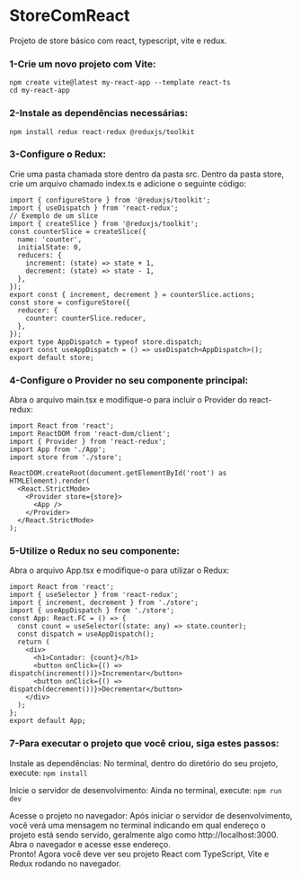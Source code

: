 # StoreComReact
Projeto de store básico com react, typescript, vite e redux.

### 1-Crie um novo projeto com Vite:
```
npm create vite@latest my-react-app --template react-ts
cd my-react-app
```
### 2-Instale as dependências necessárias:
``` npm install redux react-redux @reduxjs/toolkit ```

### 3-Configure o Redux:
Crie uma pasta chamada store dentro da pasta src.
Dentro da pasta store, crie um arquivo chamado index.ts e adicione o seguinte código:
```
import { configureStore } from '@reduxjs/toolkit';
import { useDispatch } from 'react-redux';
// Exemplo de um slice
import { createSlice } from '@reduxjs/toolkit';
const counterSlice = createSlice({
  name: 'counter',
  initialState: 0,
  reducers: {
    increment: (state) => state + 1,
    decrement: (state) => state - 1,
  },
});
export const { increment, decrement } = counterSlice.actions;
const store = configureStore({
  reducer: {
    counter: counterSlice.reducer,
  },
});
export type AppDispatch = typeof store.dispatch;
export const useAppDispatch = () => useDispatch<AppDispatch>();
export default store;
```
### 4-Configure o Provider no seu componente principal:
Abra o arquivo main.tsx e modifique-o para incluir o Provider do react-redux:
```
import React from 'react';
import ReactDOM from 'react-dom/client';
import { Provider } from 'react-redux';
import App from './App';
import store from './store';

ReactDOM.createRoot(document.getElementById('root') as HTMLElement).render(
  <React.StrictMode>
    <Provider store={store}>
      <App />
    </Provider>
  </React.StrictMode>
);
```
### 5-Utilize o Redux no seu componente:
Abra o arquivo App.tsx e modifique-o para utilizar o Redux:
```
import React from 'react';
import { useSelector } from 'react-redux';
import { increment, decrement } from './store';
import { useAppDispatch } from './store';
const App: React.FC = () => {
  const count = useSelector((state: any) => state.counter);
  const dispatch = useAppDispatch();
  return (
    <div>
      <h1>Contador: {count}</h1>
      <button onClick={() => dispatch(increment())}>Incrementar</button>
      <button onClick={() => dispatch(decrement())}>Decrementar</button>
    </div>
  );
};
export default App;
```
### 7-Para executar o projeto que você criou, siga estes passos:
Instale as dependências: No terminal, dentro do diretório do seu projeto, execute:
``` npm install ```

Inicie o servidor de desenvolvimento: Ainda no terminal, execute:
``` npm run dev ```

Acesse o projeto no navegador: Após iniciar o servidor de desenvolvimento, você verá uma mensagem no terminal indicando em qual endereço o projeto está sendo servido, geralmente algo como http://localhost:3000. Abra o navegador e acesse esse endereço.  
Pronto! Agora você deve ver seu projeto React com TypeScript, Vite e Redux rodando no navegador.








